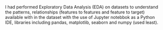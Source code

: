 I had performed Exploratory Data Analysis (EDA) on datasets to understand the patterns, relationships (features to features and feature to target) available with in the dataset with the use of Jupyter notebbok as a Python IDE, libraries including pandas, matplotlib, seaborn and numpy (used least).
